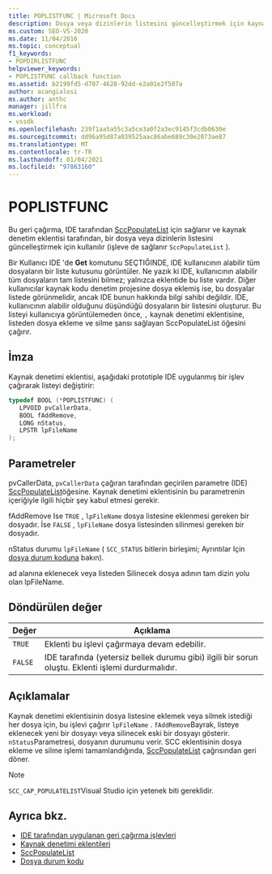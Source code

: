 ```yaml
---
title: POPLISTFUNC | Microsoft Docs
description: Dosya veya dizinlerin listesini güncelleştirmek için kaynak denetim eklentisi tarafından kullanılan POPLISTFUNC callback işlevi hakkında bilgi edinin.
ms.custom: SEO-VS-2020
ms.date: 11/04/2016
ms.topic: conceptual
f1_keywords:
- POPDIRLISTFUNC
helpviewer_keywords:
- POPLISTFUNC callback function
ms.assetid: b2199fd5-d707-4628-92dd-e2a01e2f507a
author: acangialosi
ms.author: anthc
manager: jillfra
ms.workload:
- vssdk
ms.openlocfilehash: 239f1aa5a55c3a5ce3a0f2a3ec9145f3cdb0630e
ms.sourcegitcommit: dd96a95d87a039525aac86abe689c30e2073ae87
ms.translationtype: MT
ms.contentlocale: tr-TR
ms.lasthandoff: 01/04/2021
ms.locfileid: "97863160"
---
```

# <a name="poplistfunc"></a>POPLISTFUNC
Bu geri çağırma, IDE tarafından [SccPopulateList](../extensibility/sccpopulatelist-function.md) için sağlanır ve kaynak denetim eklentisi tarafından, bir dosya veya dizinlerin listesini güncelleştirmek için kullanılır (işleve de sağlanır `SccPopulateList` ).

 Bir Kullanıcı IDE 'de **Get** komutunu SEÇTIĞINDE, IDE kullanıcının alabilir tüm dosyaların bir liste kutusunu görüntüler. Ne yazık ki IDE, kullanıcının alabilir tüm dosyaların tam listesini bilmez; yalnızca eklentide bu liste vardır. Diğer kullanıcılar kaynak kodu denetim projesine dosya eklemiş ise, bu dosyalar listede görünmelidir, ancak IDE bunun hakkında bilgi sahibi değildir. IDE, kullanıcının alabilir olduğunu düşündüğü dosyaların bir listesini oluşturur. Bu listeyi kullanıcıya görüntülemeden önce, [](../extensibility/sccpopulatelist-function.md) `,` kaynak denetimi eklentisine, listeden dosya ekleme ve silme şansı sağlayan SccPopulateList öğesini çağırır.

## <a name="signature"></a>İmza
 Kaynak denetimi eklentisi, aşağıdaki prototiple IDE uygulanmış bir işlev çağırarak listeyi değiştirir:

```cpp
typedef BOOL (*POPLISTFUNC) (
   LPVOID pvCallerData,
   BOOL fAddRemove,
   LONG nStatus,
   LPSTR lpFileName
);
```

## <a name="parameters"></a>Parametreler
 pvCallerData, `pvCallerData` çağıran tarafından geçirilen parametre (IDE) [SccPopulateList](../extensibility/sccpopulatelist-function.md)öğesine. Kaynak denetimi eklentisinin bu parametrenin içeriğiyle ilgili hiçbir şey kabul etmesi gerekir.

 fAddRemove Ise `TRUE` , `lpFileName` dosya listesine eklenmesi gereken bir dosyadır. İse `FALSE` , `lpFileName` dosya listesinden silinmesi gereken bir dosyadır.

 nStatus durumu `lpFileName` ( `SCC_STATUS` bitlerin birleşimi; Ayrıntılar Için [dosya durum koduna](../extensibility/file-status-code-enumerator.md) bakın).

 ad alanına eklenecek veya listeden Silinecek dosya adının tam dizin yolu olan lpFileName.

## <a name="return-value"></a>Döndürülen değer

|Değer|Açıklama|
|-----------|-----------------|
|`TRUE`|Eklenti bu işlevi çağırmaya devam edebilir.|
|`FALSE`|IDE tarafında (yetersiz bellek durumu gibi) ilgili bir sorun oluştu. Eklenti işlemi durdurmalıdır.|

## <a name="remarks"></a>Açıklamalar
 Kaynak denetimi eklentisinin dosya listesine eklemek veya silmek istediği her dosya için, bu işlevi çağırır `lpFileName` . `fAddRemove`Bayrak, listeye eklenecek yeni bir dosyayı veya silinecek eski bir dosyayı gösterir. `nStatus`Parametresi, dosyanın durumunu verir. SCC eklentisinin dosya ekleme ve silme işlemi tamamlandığında, [SccPopulateList](../extensibility/sccpopulatelist-function.md) çağrısından geri döner.

> [!NOTE]
> `SCC_CAP_POPULATELIST`Visual Studio için yetenek biti gereklidir.

## <a name="see-also"></a>Ayrıca bkz.
- [IDE tarafından uygulanan geri çağırma işlevleri](../extensibility/callback-functions-implemented-by-the-ide.md)
- [Kaynak denetimi eklentileri](../extensibility/source-control-plug-ins.md)
- [SccPopulateList](../extensibility/sccpopulatelist-function.md)
- [Dosya durum kodu](../extensibility/file-status-code-enumerator.md)
